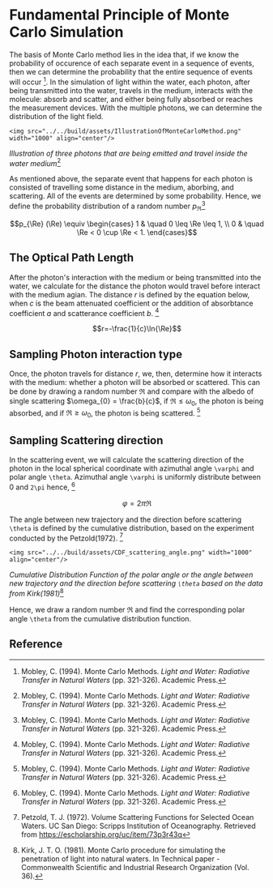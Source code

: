 # Fundamental Principle of Monte Carlo Simulation

The basis of Monte Carlo method lies in the idea that, if we know the probability of occurence of each separate event in a sequence of 
events, then we can determine the probability that the entire sequence of events will occur [^1]. In the simulation of light within the water, each photon, after being transmitted into the water, travels in the medium, interacts with the molecule: absorb and scatter, and either being fully absorbed or reaches the measurement devices. With the multiple photons, we can determine the distribution of the light field. 

```@raw html
<img src="../../build/assets/IllustrationOfMonteCarloMethod.png" width="1000" align="center"/>
```
*Illustration of three photons that are being emitted and travel inside the water medium*[^1]

As mentioned above, the separate event that happens for each photon is consisted of travelling some distance in the medium, aborbing, and scattering. All of the events are determined by some probability. Hence, we define the probability distribution of a random number $p_{\Re}$[^1]
```math
p_{\Re} (\Re) \equiv \begin{cases}
1 & \quad 0 \leq \Re \leq 1, \\
0 & \quad \Re < 0 \cup \Re < 1.
\end{cases}
``` 

## The Optical Path Length

After the photon's interaction with the medium or being transmitted into the water, we calculate for the distance the photon would travel before interact with the medium agian. The distance $r$ is defined by the equation below, when $c$ is the beam attenuated coefficient or the addition of absorbtance coefficient $a$ and scatterance coefficient $b$. [^1]

```math
r=-\frac{1}{c}\ln{\Re}
``` 
## Sampling Photon interaction type

Once, the photon travels for distance $r$, we, then, determine how it interacts with the medium: whether a photon will be absorbed or scattered. This can be done by drawing a random number $\Re$ and compare with the albedo of single scattering $\omega_{0} = \frac{b}{c}$, if 
$\Re\leq\omega_{0}$, the photon is being absorbed, and if $\Re\geq\omega_{0}$, the photon is being scattered. [^1]

## Sampling Scattering direction

In the scattering event, we will calculate the scattering direction of the photon in the local spherical coordinate with azimuthal angle ``\varphi`` and polar angle ``\theta``.
Azimuthal angle ``\varphi`` is uniformly distribute between 0 and ``2\pi`` hence, [^1]
```math
\varphi = 2\pi\Re
``` 
The angle between new trajectory and the direction before scattering ``\theta`` is defined by the cumulative distribution, based on the experiment conducted by the Petzold(1972). [^2]

```@raw html
<img src="../../build/assets/CDF_scattering_angle.png" width="1000" align="center"/>
```
*Cumulative Distribution Function of the polar angle or the angle between new trajectory and the direction before scattering ``\theta`` based on the data from Kirk(1981)*[^3]

Hence, we draw a random number $\Re$ and find the corresponding polar angle ``\theta`` from the cumulative distribution function.

## Reference 

[^1]: Mobley, C. (1994). Monte Carlo Methods. *Light and Water: Radiative Transfer in Natural Waters* (pp. 321-326). Academic Press.  
[^2]: Petzold, T. J. (1972). Volume Scattering Functions for Selected Ocean Waters. UC San Diego: Scripps Institution of Oceanography. Retrieved from https://escholarship.org/uc/item/73p3r43q
[^3]: Kirk, J. T. O. (1981). Monte Carlo procedure for simulating the penetration of light into natural waters. In Technical paper - Commonwealth Scientific and Industrial Research Organization (Vol. 36).